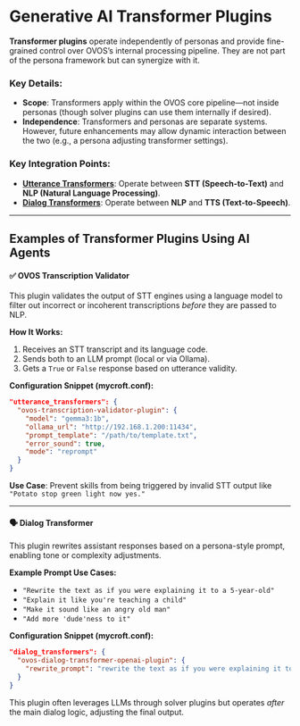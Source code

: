 # Generative AI Transformer Plugins

**Transformer plugins** operate independently of personas and provide fine-grained control over OVOS’s internal processing pipeline. They are not part of the persona framework but can synergize with it.

### Key Details:
- **Scope**: Transformers apply within the OVOS core pipeline—not inside personas (though solver plugins can use them internally if desired).
- **Independence**: Transformers and personas are separate systems. However, future enhancements may allow dynamic interaction between the two (e.g., a persona adjusting transformer settings).

### Key Integration Points:
- **[Utterance Transformers](https://openvoiceos.github.io/ovos-technical-manual//102-core/#utterance-transformers)**: Operate between **STT (Speech-to-Text)** and **NLP (Natural Language Processing)**.
- **[Dialog Transformers](https://openvoiceos.github.io/ovos-technical-manual//103-audio_service/#dialog-transformers)**: Operate between **NLP** and **TTS (Text-to-Speech)**.

---

## Examples of Transformer Plugins Using AI Agents


#### ✅ OVOS Transcription Validator

This plugin validates the output of STT engines using a language model to filter out incorrect or incoherent transcriptions *before* they are passed to NLP.

**How It Works:**

1. Receives an STT transcript and its language code.
2. Sends both to an LLM prompt (local or via Ollama).
3. Gets a `True` or `False` response based on utterance validity.

**Configuration Snippet (mycroft.conf):**
```json
"utterance_transformers": {
  "ovos-transcription-validator-plugin": {
    "model": "gemma3:1b",
    "ollama_url": "http://192.168.1.200:11434",
    "prompt_template": "/path/to/template.txt",
    "error_sound": true,
    "mode": "reprompt"
  }
}
```

**Use Case**: Prevent skills from being triggered by invalid STT output like `"Potato stop green light now yes."`

---
#### 🗣️ Dialog Transformer


This plugin rewrites assistant responses based on a persona-style prompt, enabling tone or complexity adjustments.

**Example Prompt Use Cases:**

- `"Rewrite the text as if you were explaining it to a 5-year-old"`
- `"Explain it like you're teaching a child"`
- `"Make it sound like an angry old man"`
- `"Add more 'dude'ness to it"`

**Configuration Snippet (mycroft.conf):**
```json
"dialog_transformers": {
  "ovos-dialog-transformer-openai-plugin": {
    "rewrite_prompt": "rewrite the text as if you were explaining it to a 5-year-old"
  }
}
```

This plugin often leverages LLMs through solver plugins but operates *after* the main dialog logic, adjusting the final output.

